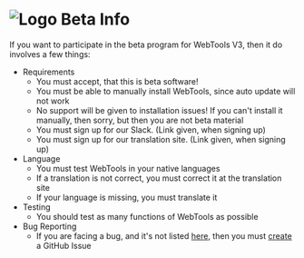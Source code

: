 # ![Logo](https://github.com/ukdtom/WebTools.bundle/blob/master/Wiki/WebTools/Logos/WebTools-48x48.png) Beta Info

If you want to participate in the beta program for WebTools V3, then it do involves a few things:

* Requirements
  * You must accept, that this is beta software!
  * You must be able to manually install WebTools, since auto update will not work
  * No support will be given to installation issues! If you can't install it manually, then sorry, but then you are not beta material
  * You must sign up for our Slack. (Link given, when signing up)
  * You must sign up for our translation site. (Link given, when signing up)
* Language
  * You must test WebTools in your native languages
  * If a translation is not correct, you must correct it at the translation site
  * If your language is missing, you must translate it
* Testing
  * You should test as many functions of WebTools as possible
* Bug Reporting
  * If you are facing a bug, and it's not listed [here](https://github.com/ukdtom/WebTools.bundle/issues?q=is%3Aopen+is%3Aissue+milestone%3AV3.0.0), then you must [create](https://github.com/ukdtom/WebTools.bundle/issues/new) a GitHub Issue



